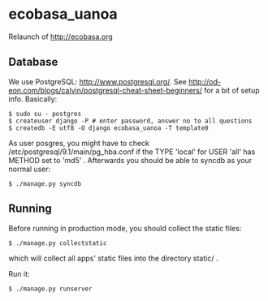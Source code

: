ecobasa_uanoa
=============

Relaunch of http://ecobasa.org


Database
--------

We use PostgreSQL: http://www.postgresql.org/.
See http://od-eon.com/blogs/calvin/postgresql-cheat-sheet-beginners/
for a bit of setup info. Basically:

	$ sudo su - postgres
	$ createuser django -P # enter password, answer no to all questions
	$ createdb -E utf8 -O django ecobasa_uanoa -T template0

As user posgres, you might have to check /etc/postgresql/9.1/main/pg_hba.conf
if the TYPE 'local' for USER 'all' has METHOD set to 'md5' . Afterwards you
should be able to syncdb as your normal user:

	$ ./manage.py syncdb


Running
-------

Before running in production mode, you should collect the static files:

	$ ./manage.py collectstatic

which will collect all apps' static files into the directory static/ .


Run it:

	$ ./manage.py runserver
